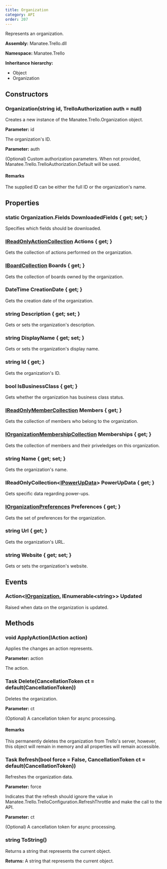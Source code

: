 ```yaml
---
title: Organization
category: API
order: 207
---
```


Represents an organization.

**Assembly:** Manatee.Trello.dll

**Namespace:** Manatee.Trello

**Inheritance hierarchy:**

- Object
- Organization

## Constructors

### Organization(string id, TrelloAuthorization auth = null)

Creates a new instance of the Manatee.Trello.Organization object.

**Parameter:** id

The organization&#39;s ID.

**Parameter:** auth

(Optional) Custom authorization parameters. When not provided, Manatee.Trello.TrelloAuthorization.Default will be used.

#### Remarks

The supplied ID can be either the full ID or the organization&#39;s name.

## Properties

### static Organization.Fields DownloadedFields { get; set; }

Specifies which fields should be downloaded.

### [IReadOnlyActionCollection](../IReadOnlyActionCollection#ireadonlyactioncollection) Actions { get; }

Gets the collection of actions performed on the organization.

### [IBoardCollection](../IBoardCollection#iboardcollection) Boards { get; }

Gets the collection of boards owned by the organization.

### DateTime CreationDate { get; }

Gets the creation date of the organization.

### string Description { get; set; }

Gets or sets the organization&#39;s description.

### string DisplayName { get; set; }

Gets or sets the organization&#39;s display name.

### string Id { get; }

Gets the organization&#39;s ID.

### bool IsBusinessClass { get; }

Gets whether the organization has business class status.

### [IReadOnlyMemberCollection](../IReadOnlyMemberCollection#ireadonlymembercollection) Members { get; }

Gets the collection of members who belong to the organization.

### [IOrganizationMembershipCollection](../IOrganizationMembershipCollection#iorganizationmembershipcollection) Memberships { get; }

Gets the collection of members and their priveledges on this organization.

### string Name { get; set; }

Gets the organization&#39;s name.

### IReadOnlyCollection&lt;[IPowerUpData](../IPowerUpData#ipowerupdata)&gt; PowerUpData { get; }

Gets specific data regarding power-ups.

### [IOrganizationPreferences](../IOrganizationPreferences#iorganizationpreferences) Preferences { get; }

Gets the set of preferences for the organization.

### string Url { get; }

Gets the organization&#39;s URL.

### string Website { get; set; }

Gets or sets the organization&#39;s website.

## Events

### Action&lt;[IOrganization](../IOrganization#iorganization), IEnumerable&lt;string&gt;&gt; Updated

Raised when data on the organization is updated.

## Methods

### void ApplyAction(IAction action)

Applies the changes an action represents.

**Parameter:** action

The action.

### Task Delete(CancellationToken ct = default(CancellationToken))

Deletes the organization.

**Parameter:** ct

(Optional) A cancellation token for async processing.

#### Remarks

This permanently deletes the organization from Trello&#39;s server, however, this object will remain in memory and all properties will remain accessible.

### Task Refresh(bool force = False, CancellationToken ct = default(CancellationToken))

Refreshes the organization data.

**Parameter:** force

Indicates that the refresh should ignore the value in Manatee.Trello.TrelloConfiguration.RefreshThrottle and make the call to the API.

**Parameter:** ct

(Optional) A cancellation token for async processing.

### string ToString()

Returns a string that represents the current object.

**Returns:** A string that represents the current object.

